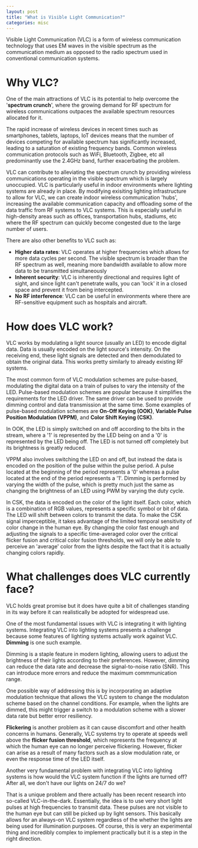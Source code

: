 ```yaml
---
layout: post
title: "What is Visible Light Communication?"
categories: misc
---
```


Visible Light Communication (VLC) is a form of wireless communication technology that uses EM waves in the visible spectrum as the communication medium as opposed to the radio spectrum used in conventional communication systems.

# Why VLC? 
One of the main attractions of VLC is its potential to help overcome the '**spectrum crunch**', where the growing demand for RF spectrum for wireless communications outpaces the available spectrum resources allocated for it. 

The rapid increase of wireless devices in recent times such as smartphones, tablets, laptops, IoT devices means that the number of devices competing for available spectrum has significantly increased, leading to a saturation of existing frequency bands. Common wireless communication protocols such as WiFi, Bluetooth, Zigbee, etc all predominantly use the 2.4GHz band, further exacerbating the problem. 

VLC can contribute to alleviating the spectrum crunch by providing wireless communications operating in the visible spectrum which is largely unoccupied. VLC is particularly useful in indoor environments where lighting systems are already in place. By modifying exisiting lighting infrastructure to allow for VLC, we can create indoor wireless communication 'hubs', increasing the available communication capacity and offloading some of the data traffic from RF systems to VLC systems. This is especially useful in high-density areas such as offices, transportation hubs, stadiums, etc where the RF spectrum can quickly become congested due to the large number of users. 

There are also other benefits to VLC such as: 
- **Higher data rates**: VLC operates at higher frequencies which allows for more data cycles per second. The visible spectrum is broader than the RF spectrum as well, meaning more bandwidth available to allow more data to be transmitted simultaneously
- **Inherent security**: VLC is inherently directional and requires light of sight, and since light can't penetrate walls, you can 'lock' it in a closed space and prevent it from being intercepted. 
- **No RF interference**: VLC can be useful in environments where there are RF-sensitive equipment such as hospitals and aircraft.

# How does VLC work?
VLC works by modulating a light source (usually an LED) to encode digital data. Data is usually encoded on the light source's intensity. On the receiving end, these light signals are detected and then demodulated to obtain the original data. This works pretty similarly to already existing RF systems.  

The most common form of VLC modulation schemes are pulse-based, modulating the digital data on a train of pulses to vary the intensity of the LED. Pulse-based modulation schemes are popular because it simplifies the requirements for the LED driver. The same driver can be used to provide dimming control and data transmission at the same time. Some examples of pulse-based modulation schemes are **On-Off Keying (OOK)**, **Variable Pulse Position Modulation (VPPM)**, and **Color Shift Keying (CSK)**.

In OOK, the LED is simply switched on and off according to the bits in the stream, where a '1' is represented by the LED being on and a '0' is represented by the LED being off. The LED is not turned off completely but its brightness is greatly reduced. 

VPPM also involves switching the LED on and off, but instead the data is encoded on the position of the pulse within the pulse period. A pulse located at the beginning of the period represents a '0' whereas a pulse located at the end of the period represents a '1'. Dimming is performed by varying the width of the pulse, which is pretty much just the same as changing the brightness of an LED using PWM by varying the duty cycle. 

In CSK, the data is encoded on the color of the light itself. Each color, which is a combination of RGB values, represents a specific symbol or bit of data. The LED will shift between colors to transmit the data. To make the CSK signal imperceptible, it takes advantage of the limited temporal sensitivity of color change in the human eye. By changing the color fast enough and adjusting the signals to a specific time-averaged color over the critical flicker fusion and critical color fusion thresholds, we will only be able to perceive an 'average' color from the lights despite the fact that it is actually changing colors rapidly. 

# What challenges does VLC currently face?
VLC holds great promise but it does have quite a bit of challenges standing in its way before it can realistically be adopted for widespread use. 

One of the most fundamental issues with VLC is integrating it with lighting systems. Integrating VLC into lighting systems presents a challenge because some features of lighting systems actually work against VLC. **Dimming** is one such example. 

Dimming is a staple feature in modern lighting, allowing users to adjust the brightness of their lights according to their preferences. However, dimming can reduce the data rate and decrease the signal-to-noise ratio (SNR). This can introduce more errors and reduce the maximum commmunication range. 

One possible way of addressing this is by incorporating an adaptive modulation technique that allows the VLC system to change the modulaton scheme based on the channel conditions. For example, when the lights are dimmed, this might trigger a switch to a modulation scheme with a slower data rate but better error resiliency.

**Flickering** is another problem as it can cause discomfort and other health concerns in humans. Generally, VLC systems try to operate at speeds well above the **flicker fusion threshold**, which represents the frequency at which the human eye can no longer perceive flickering. However, flicker can arise as a result of many factors such as a slow modulation rate, or even the response time of the LED itself. 

Another very fundamental problem with integrating VLC into lighting systems is how would the VLC system function if the lights are turned off? After all, we don't have our lights on 24/7 do we?

That is a unique problem and there actually has been recent research into so-called VLC-in-the-dark. Essentially, the idea is to use very short light pulses at high frequencies to transmit data. These pulses are not visible to the human eye but can still be picked up by light sensors. This basically allows for an always-on VLC system regardless of the whether the lights are being used for illumination purposes. Of course, this is very an experimental thing and incredibly complex to implement practically but it is a step in the right direction. 
